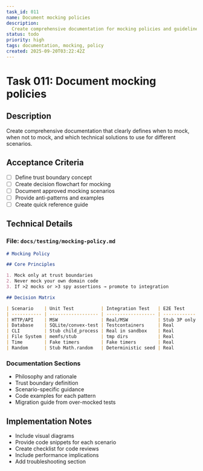 ```yaml
---
task_id: 011
name: Document mocking policies
description:
  Create comprehensive documentation for mocking policies and guidelines
status: todo
priority: high
tags: documentation, mocking, policy
created: 2025-09-20T03:22:42Z
---
```


# Task 011: Document mocking policies

## Description

Create comprehensive documentation that clearly defines when to mock, when not
to mock, and which technical solutions to use for different scenarios.

## Acceptance Criteria

- [ ] Define trust boundary concept
- [ ] Create decision flowchart for mocking
- [ ] Document approved mocking scenarios
- [ ] Provide anti-patterns and examples
- [ ] Create quick reference guide

## Technical Details

### File: `docs/testing/mocking-policy.md`

```markdown
# Mocking Policy

## Core Principles

1. Mock only at trust boundaries
2. Never mock your own domain code
3. If >2 mocks or >3 spy assertions → promote to integration

## Decision Matrix

| Scenario    | Unit Test          | Integration Test   | E2E Test     |
| ----------- | ------------------ | ------------------ | ------------ |
| HTTP/API    | MSW                | Real/MSW           | Stub 3P only |
| Database    | SQLite/convex-test | Testcontainers     | Real         |
| CLI         | Stub child_process | Real in sandbox    | Real         |
| File System | memfs/stub         | tmp dirs           | Real         |
| Time        | Fake timers        | Fake timers        | Real         |
| Random      | Stub Math.random   | Deterministic seed | Real         |
```

### Documentation Sections

- Philosophy and rationale
- Trust boundary definition
- Scenario-specific guidance
- Code examples for each pattern
- Migration guide from over-mocked tests

## Implementation Notes

- Include visual diagrams
- Provide code snippets for each scenario
- Create checklist for code reviews
- Include performance implications
- Add troubleshooting section
